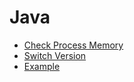 # Java
* [Check Process Memory](check_process_memory.md)
* [Switch Version](switch_version.md)
* [Example](https://github.com/Shark0/JavaExample)